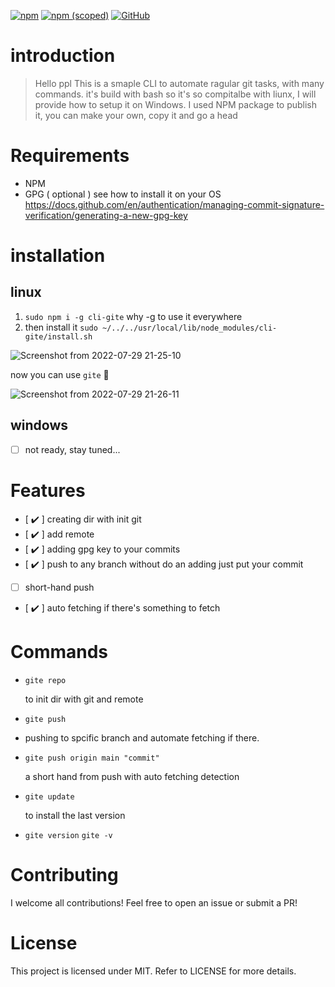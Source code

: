 [![npm](https://img.shields.io/npm/dt/cli-gite?style=plastic)](https://www.npmjs.com/package/cli-gite)
[![npm (scoped)](https://img.shields.io/npm/v/cli-gite)](https://www.npmjs.com/package/cli-gite)
[![GitHub](https://img.shields.io/github/license/kl13nt/initrepo)](https://github.com/Mahmoudgalalz/CLI-gite/blob/main/LICENSE)
# introduction
> Hello ppl
This is a smaple CLI to automate ragular git tasks, with many commands.
it's build with bash so it's so compitalbe with liunx, I will provide how to setup it on Windows.
I used NPM package to publish it, you can make your own, copy it and go a head

# Requirements
- NPM
- GPG ( optional ) see how to install it on your OS 
https://docs.github.com/en/authentication/managing-commit-signature-verification/generating-a-new-gpg-key
# installation
## linux
1. `sudo npm i -g cli-gite`
why -g to use it everywhere
2. then install it
`sudo ~/../../usr/local/lib/node_modules/cli-gite/install.sh`

![Screenshot from 2022-07-29 21-25-10](https://user-images.githubusercontent.com/42272376/181830387-cc807cdd-09dc-4d2e-99ab-c8cd34fd6076.png)

now you can use `gite` :tada:

![Screenshot from 2022-07-29 21-26-11](https://user-images.githubusercontent.com/42272376/181830569-bc992c0a-49d0-49c0-a099-48c4179cf593.png)

## windows
- [ ] not ready, stay tuned...

# Features
- [ :heavy_check_mark: ] creating dir with init git
- [ :heavy_check_mark: ] add remote
- [ :heavy_check_mark: ] adding gpg key to your commits
- [ :heavy_check_mark: ] push to any branch without do an adding just put your commit
- [ ] short-hand push
- [ :heavy_check_mark: ] auto fetching if there's something to fetch

# Commands
- `gite repo`

  to init dir with git and remote
- `gite push`
- 
  pushing to spcific branch and automate fetching if there.

- `gite push origin main "commit" `

   a short hand from push with auto fetching detection
   
- `gite update`

  to install the last version
  
- `gite version` `gite -v`  


# Contributing
I welcome all contributions! Feel free to open an issue or submit a PR!
# License
This project is licensed under MIT. Refer to LICENSE for more details.
